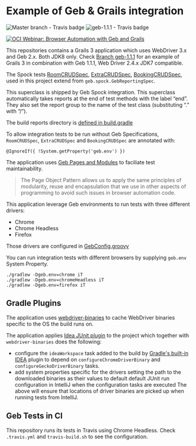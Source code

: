 # Example of Geb & Grails integration 

![Master branch - Travis badge](https://travis-ci.org/grails-samples/geb-example-grails.svg?branch=master)
![geb-1.1.1 - Travis badge](https://travis-ci.org/grails-samples/geb-example-grails.svg?branch=geb-1.1.1)

[![OCI Webinar: Browser Automation with Geb and Grails](https://img.youtube.com/vi/E7zjib3wrxk/0.jpg)](https://www.youtube.com/watch?v=E7zjib3wrxk)

This repositories contains a Grails 3 application which uses WebDriver 3.x and Geb 2.x. Both JDK8 only. Check [Branch geb-1.1.1](https://github.com/grails-samples/geb-example-grails/tree/geb-1.1.1) for an example of Grails 3 in combination with Geb 1.1.1, Web Driver 2.4.x JDK7 compatible. 

The Spock tests [RoomCRUDSpec](https://github.com/grails-samples/geb-example-grails/blob/master/src/integration-test/groovy/com/test/RoomCRUDSpec.groovy#L17),
[ExtraCRUDSpec](https://github.com/grails-samples/geb-example-grails/blob/master/src/integration-test/groovy/com/test/ExtraCRUDSpec.groovy#L15),
[BookingCRUDSpec](https://github.com/grails-samples/geb-example-grails/blob/master/src/integration-test/groovy/com/test/BookingCRUDSpec.groovy#L15), 
used in this project extend from `geb.spock.GebReportingSpec`.

This superclass is shipped by Geb Spock integration. This superclass automatically takes 
reports at the end of test methods with the label “end”. They also set the report group 
to the name of the test class (substituting “.” with “/”).

The build reports directory is [defined in build.gradle](https://github.com/grails-samples/geb-example-grails/blob/master/build.gradle#L81)

To allow integration tests to be run without Geb Specifications, `RoomCRUDSpec`, `ExtraCRUDSpec` and `BookingCRUDSpec` are annotated with: 

`@IgnoreIf({ !System.getProperty('geb.env') })`
 
The application uses [Geb Pages and Modules](https://github.com/grails-samples/geb-example-grails/tree/master/src/integration-test/groovy/com/test/pages) to faciliate test maintainability.

> The Page Object Pattern allows us to apply the same principles of modularity, reuse and encapsulation that we use in other aspects of programming to avoid such issues in browser automation code.

This application leverage Geb environments to run tests with three different drivers: 

- Chrome 
- Chrome Headless
- Firefox

Those drivers are configured in [GebConfig.groovy](https://github.com/grails-samples/geb-example-grails/blob/master/src/integration-test/resources/GebConfig.groovy)

You can run integration tests with different browsers by supplying `geb.env` System Property. 

`./gradlew -Dgeb.env=chrome iT`  
`./gradlew -Dgeb.env=chromeHeadless iT`  
`./gradlew -Dgeb.env=firefox iT`  

## Gradle Plugins 

The application uses [webdriver-binaries](https://github.com/energizedwork/webdriver-binaries-gradle-plugin) to cache WebDriver binaries specific to the OS the build runs on.
 
The application applies [Idea JUnit plugin](https://github.com/energizedwork/idea-gradle-plugins#idea-junit-plugin) to the project 
which together with `webdriver-binaries` does the following:

- configure the `ideaWorkspace` task added to the build by [Gradle's built-in IDEA](https://docs.gradle.org/current/userguide/idea_plugin.html) plugin to depend on `configureChromeDriverBinary` and `configureGeckoDriverBinary` tasks.
- add system properties specific for the drivers setting the path to the downloaded binaries as their values to default default JUnit run configuration in IntelliJ when the configuration tasks are executed
The above will ensure that locations of driver binaries are picked up when running tests from IntelliJ. 

## Geb Tests in CI

This repository runs its tests in Travis using Chrome Headless. Check `.travis.yml` and `travis-build.sh` to see the configuration.

